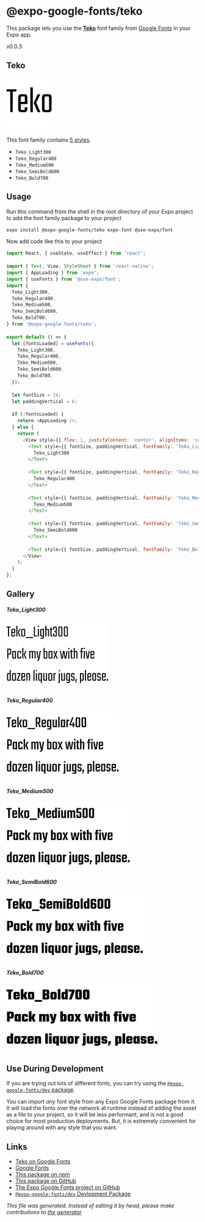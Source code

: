 # @expo-google-fonts/teko

This package lets you use the [**Teko**](https://fonts.google.com/specimen/Teko) font family from [Google Fonts](https://fonts.google.com/) in your Expo app.

v0.0.3

## Teko

![Teko](./font-family.png)

This font family contains [5 styles](#gallery).

- `Teko_Light300`
- `Teko_Regular400`
- `Teko_Medium500`
- `Teko_SemiBold600`
- `Teko_Bold700`

## Usage

Run this command from the shell in the root directory of your Expo project to add the font family package to your project
```sh
expo install @expo-google-fonts/teko expo-font @use-expo/font
```

Now add code like this to your project
```js
import React, { useState, useEffect } from 'react';

import { Text, View, StyleSheet } from 'react-native';
import { AppLoading } from 'expo';
import { useFonts } from '@use-expo/font';
import {
  Teko_Light300,
  Teko_Regular400,
  Teko_Medium500,
  Teko_SemiBold600,
  Teko_Bold700,
} from '@expo-google-fonts/teko';

export default () => {
  let [fontsLoaded] = useFonts({
    Teko_Light300,
    Teko_Regular400,
    Teko_Medium500,
    Teko_SemiBold600,
    Teko_Bold700,
  });

  let fontSize = 24;
  let paddingVertical = 6;

  if (!fontsLoaded) {
    return <AppLoading />;
  } else {
    return (
      <View style={{ flex: 1, justifyContent: 'center', alignItems: 'center' }}>
        <Text style={{ fontSize, paddingVertical, fontFamily: 'Teko_Light300' }}>
          Teko_Light300
        </Text>

        <Text style={{ fontSize, paddingVertical, fontFamily: 'Teko_Regular400' }}>
          Teko_Regular400
        </Text>

        <Text style={{ fontSize, paddingVertical, fontFamily: 'Teko_Medium500' }}>
          Teko_Medium500
        </Text>

        <Text style={{ fontSize, paddingVertical, fontFamily: 'Teko_SemiBold600' }}>
          Teko_SemiBold600
        </Text>

        <Text style={{ fontSize, paddingVertical, fontFamily: 'Teko_Bold700' }}>Teko_Bold700</Text>
      </View>
    );
  }
};

```

## Gallery

##### Teko_Light300
![Teko_Light300](./b31400af25afcb1ea24b0a3b59e18957132c4df53084ec09f2978ddfd1e67fc5.ttf.png)

##### Teko_Regular400
![Teko_Regular400](./d796b7d93c33a941a6521bb31d3ce37f381b87f97447077405c1cf841c4cb586.ttf.png)

##### Teko_Medium500
![Teko_Medium500](./88b2962aecc7ff0d4a09258f8eff7210ff6c72abd16a8229f30da45d3c428b44.ttf.png)

##### Teko_SemiBold600
![Teko_SemiBold600](./93c13926efeae26ea7017e3777dd33149524c7eb3907c791e4b8c8edc57848f6.ttf.png)

##### Teko_Bold700
![Teko_Bold700](./8c33b42189d0afc837f06ec5fd8b20cc431d75823356156ab00af8dcb949fa69.ttf.png)


## Use During Development

If you are trying out lots of different fonts, you can try using the [`@expo-google-fonts/dev` package](https://www.npmjs.com/package/@expo-google-fonts/dev).

You can import *any* font style from any Expo Google Fonts package from it. It will load the fonts
over the network at runtime instead of adding the asset as a file to your project, so it will be 
less performant, and is not a good choice for most production deployments. But, it is extremely convenient
for playing around with any style that you want.

## Links

- [Teko on Google Fonts](https://fonts.google.com/specimen/Teko)
- [Google Fonts](https://fonts.google.com/)
- [This package on npm](https://www.npmjs.com/package/@expo-google-fonts/teko)
- [This package on GitHub](https://github.com/expo/google-fonts/tree/master/font-packages/teko)
- [The Expo Google Fonts project on GitHub](https://github.com/expo/google-fonts)
- [`@expo-google-fonts/dev` Devlopment Package](https://github.com/expo/google-fonts/tree/master/font-packages/dev)


*This file was generated. Instead of editing it by head, please make contributions to [the generator](https://github.com/expo/google-fonts/tree/master/packages/generator)*
